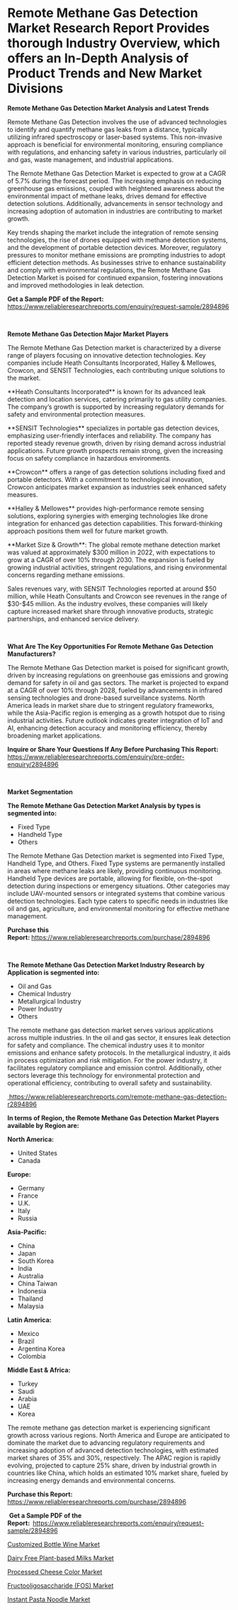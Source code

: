 <p><h1>Remote Methane Gas Detection Market Research Report Provides thorough Industry Overview, which offers an In-Depth Analysis of Product Trends and New Market Divisions</h1></p><p><strong>Remote Methane Gas Detection Market Analysis and Latest Trends</strong></p>
<p><p>Remote Methane Gas Detection involves the use of advanced technologies to identify and quantify methane gas leaks from a distance, typically utilizing infrared spectroscopy or laser-based systems. This non-invasive approach is beneficial for environmental monitoring, ensuring compliance with regulations, and enhancing safety in various industries, particularly oil and gas, waste management, and industrial applications.</p><p>The Remote Methane Gas Detection Market is expected to grow at a CAGR of 5.7% during the forecast period. The increasing emphasis on reducing greenhouse gas emissions, coupled with heightened awareness about the environmental impact of methane leaks, drives demand for effective detection solutions. Additionally, advancements in sensor technology and increasing adoption of automation in industries are contributing to market growth.</p><p>Key trends shaping the market include the integration of remote sensing technologies, the rise of drones equipped with methane detection systems, and the development of portable detection devices. Moreover, regulatory pressures to monitor methane emissions are prompting industries to adopt efficient detection methods. As businesses strive to enhance sustainability and comply with environmental regulations, the Remote Methane Gas Detection Market is poised for continued expansion, fostering innovations and improved methodologies in leak detection.</p></p>
<p><strong>Get a Sample PDF of the Report:&nbsp;</strong> <a href="https://www.reliableresearchreports.com/enquiry/request-sample/2894896?utm_campaign=2771&utm_medium=2&utm_source=Github&utm_content=ia&utm_term=15032025&utm_id=remote-methane-gas-detection">https://www.reliableresearchreports.com/enquiry/request-sample/2894896</a></p>
<p>&nbsp;</p>
<p><strong>Remote Methane Gas Detection Major Market Players</strong></p>
<p><p>The Remote Methane Gas Detection market is characterized by a diverse range of players focusing on innovative detection technologies. Key companies include Heath Consultants Incorporated, Halley & Mellowes, Crowcon, and SENSIT Technologies, each contributing unique solutions to the market.</p><p>**Heath Consultants Incorporated** is known for its advanced leak detection and location services, catering primarily to gas utility companies. The company’s growth is supported by increasing regulatory demands for safety and environmental protection measures. </p><p>**SENSIT Technologies** specializes in portable gas detection devices, emphasizing user-friendly interfaces and reliability. The company has reported steady revenue growth, driven by rising demand across industrial applications. Future growth prospects remain strong, given the increasing focus on safety compliance in hazardous environments.</p><p>**Crowcon** offers a range of gas detection solutions including fixed and portable detectors. With a commitment to technological innovation, Crowcon anticipates market expansion as industries seek enhanced safety measures. </p><p>**Halley & Mellowes** provides high-performance remote sensing solutions, exploring synergies with emerging technologies like drone integration for enhanced gas detection capabilities. This forward-thinking approach positions them well for future market growth.</p><p>**Market Size & Growth**: The global remote methane detection market was valued at approximately $300 million in 2022, with expectations to grow at a CAGR of over 10% through 2030. The expansion is fueled by growing industrial activities, stringent regulations, and rising environmental concerns regarding methane emissions.</p><p>Sales revenues vary, with SENSIT Technologies reported at around $50 million, while Heath Consultants and Crowcon see revenues in the range of $30-$45 million. As the industry evolves, these companies will likely capture increased market share through innovative products, strategic partnerships, and enhanced service delivery.</p></p>
<p>&nbsp;</p>
<p><strong>What Are The Key Opportunities For Remote Methane Gas Detection Manufacturers?</strong></p>
<p><p>The Remote Methane Gas Detection market is poised for significant growth, driven by increasing regulations on greenhouse gas emissions and growing demand for safety in oil and gas sectors. The market is projected to expand at a CAGR of over 10% through 2028, fueled by advancements in infrared sensing technologies and drone-based surveillance systems. North America leads in market share due to stringent regulatory frameworks, while the Asia-Pacific region is emerging as a growth hotspot due to rising industrial activities. Future outlook indicates greater integration of IoT and AI, enhancing detection accuracy and monitoring efficiency, thereby broadening market applications.</p></p>
<p><strong>Inquire or Share Your Questions If Any Before Purchasing This Report:</strong> <a href="https://www.reliableresearchreports.com/enquiry/pre-order-enquiry/2894896?utm_campaign=2771&utm_medium=2&utm_source=Github&utm_content=ia&utm_term=15032025&utm_id=remote-methane-gas-detection">https://www.reliableresearchreports.com/enquiry/pre-order-enquiry/2894896</a></p>
<p>&nbsp;</p>
<p><strong>Market Segmentation</strong></p>
<p><strong>The Remote Methane Gas Detection Market Analysis by types is segmented into:</strong></p>
<p><ul><li>Fixed Type</li><li>Handheld Type</li><li>Others</li></ul></p>
<p><p>The Remote Methane Gas Detection market is segmented into Fixed Type, Handheld Type, and Others. Fixed Type systems are permanently installed in areas where methane leaks are likely, providing continuous monitoring. Handheld Type devices are portable, allowing for flexible, on-the-spot detection during inspections or emergency situations. Other categories may include UAV-mounted sensors or integrated systems that combine various detection technologies. Each type caters to specific needs in industries like oil and gas, agriculture, and environmental monitoring for effective methane management.</p></p>
<p><strong>Purchase this Report:&nbsp;</strong><a href="https://www.reliableresearchreports.com/purchase/2894896?utm_campaign=2771&utm_medium=2&utm_source=Github&utm_content=ia&utm_term=15032025&utm_id=remote-methane-gas-detection">https://www.reliableresearchreports.com/purchase/2894896</a></p>
<p>&nbsp;</p>
<p><strong>The Remote Methane Gas Detection Market Industry Research by Application is segmented into:</strong></p>
<p><ul><li>Oil and Gas</li><li>Chemical Industry</li><li>Metallurgical Industry</li><li>Power Industry</li><li>Others</li></ul></p>
<p><p>The remote methane gas detection market serves various applications across multiple industries. In the oil and gas sector, it ensures leak detection for safety and compliance. The chemical industry uses it to monitor emissions and enhance safety protocols. In the metallurgical industry, it aids in process optimization and risk mitigation. For the power industry, it facilitates regulatory compliance and emission control. Additionally, other sectors leverage this technology for environmental protection and operational efficiency, contributing to overall safety and sustainability.</p></p>
<p><a href="https://www.reliableresearchreports.com/remote-methane-gas-detection-r2894896?utm_campaign=2771&utm_medium=2&utm_source=Github&utm_content=ia&utm_term=15032025&utm_id=remote-methane-gas-detection">&nbsp;https://www.reliableresearchreports.com/remote-methane-gas-detection-r2894896</a></p>
<p><strong>In terms of Region, the Remote Methane Gas Detection Market Players available by Region are:</strong></p>
<p>
    <p> <strong> North America: </strong>
        <ul>
            <li>United States</li>
            <li>Canada</li>
        </ul>
        </p> 
    <p> <strong> Europe: </strong>
        <ul>
            <li>Germany</li>
            <li>France</li>
            <li>U.K.</li>
            <li>Italy</li>
            <li>Russia</li>
        </ul>
        </p> 
    <p> <strong> Asia-Pacific: </strong>
        <ul>
            <li>China</li>
            <li>Japan</li>
            <li>South Korea</li>
            <li>India</li>
            <li>Australia</li>
            <li>China Taiwan</li>
            <li>Indonesia</li>
            <li>Thailand</li>
            <li>Malaysia</li>
        </ul>
        </p> 
    <p> <strong> Latin America: </strong>
        <ul>
            <li>Mexico</li>
            <li>Brazil</li>
            <li>Argentina Korea</li>
            <li>Colombia</li>
        </ul>
        </p> 
    <p> <strong> Middle East & Africa: </strong>
        <ul>
            <li>Turkey</li>
            <li>Saudi</li>
            <li>Arabia</li>
            <li>UAE</li>
            <li>Korea</li>
        </ul>
    </p>
    </p>
<p><p>The remote methane gas detection market is experiencing significant growth across various regions. North America and Europe are anticipated to dominate the market due to advancing regulatory requirements and increasing adoption of advanced detection technologies, with estimated market shares of 35% and 30%, respectively. The APAC region is rapidly evolving, projected to capture 25% share, driven by industrial growth in countries like China, which holds an estimated 10% market share, fueled by increasing energy demands and environmental concerns.</p></p>
<p><strong>Purchase this Report: </strong><a href="https://www.reliableresearchreports.com/purchase/2894896?utm_campaign=2771&utm_medium=2&utm_source=Github&utm_content=ia&utm_term=15032025&utm_id=remote-methane-gas-detection">https://www.reliableresearchreports.com/purchase/2894896</a></p>
<p>&nbsp;<strong>Get a Sample PDF of the Report:&nbsp;&nbsp;</strong><a href="https://www.reliableresearchreports.com/enquiry/request-sample/2894896?utm_campaign=2771&utm_medium=2&utm_source=Github&utm_content=ia&utm_term=15032025&utm_id=remote-methane-gas-detection">https://www.reliableresearchreports.com/enquiry/request-sample/2894896</a></p>
<p><strong></strong></p>
<p><p><a href="https://www.linkedin.com/pulse/customized-bottle-wine-market-evolution-future-outlook-forecasting-evlhe?utm_campaign=2771&utm_medium=2&utm_source=Github&utm_content=ia&utm_term=15032025&utm_id=remote-methane-gas-detection">Customized Bottle Wine Market</a></p><p><a href="https://www.linkedin.com/pulse/dairy-free-plant-based-milks-market-insights-cover-historical-idkle?utm_campaign=2771&utm_medium=2&utm_source=Github&utm_content=ia&utm_term=15032025&utm_id=remote-methane-gas-detection">Dairy Free Plant-based Milks Market</a></p><p><a href="https://www.linkedin.com/pulse/processed-cheese-color-market-trend-expected-grow-rapidly-oq6ue?utm_campaign=2771&utm_medium=2&utm_source=Github&utm_content=ia&utm_term=15032025&utm_id=remote-methane-gas-detection">Processed Cheese Color Market</a></p><p><a href="https://www.linkedin.com/pulse/thorough-analysis-fructooligosaccharide-fos-market-size-g8xte?utm_campaign=2771&utm_medium=2&utm_source=Github&utm_content=ia&utm_term=15032025&utm_id=remote-methane-gas-detection">Fructooligosaccharide (FOS) Market</a></p><p><a href="https://www.linkedin.com/pulse/instant-pasta-noodle-market-analysis-deployment-growth-wwmse?utm_campaign=2771&utm_medium=2&utm_source=Github&utm_content=ia&utm_term=15032025&utm_id=remote-methane-gas-detection">Instant Pasta Noodle Market</a></p></p>